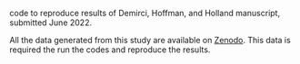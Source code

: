 code to reproduce results of Demirci, Hoffman, and Holland manuscript, submitted June 2022.

All the data generated from this study are available on [Zenodo](https://doi.org/10.5281/zenodo.6638528).  This data is required the run the codes and reproduce the results.
